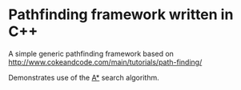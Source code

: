# Pathfinding framework written in C++

A simple generic pathfinding framework based on http://www.cokeandcode.com/main/tutorials/path-finding/

Demonstrates use of the [A*](https://en.wikipedia.org/wiki/A*_search_algorithm) search algorithm.
